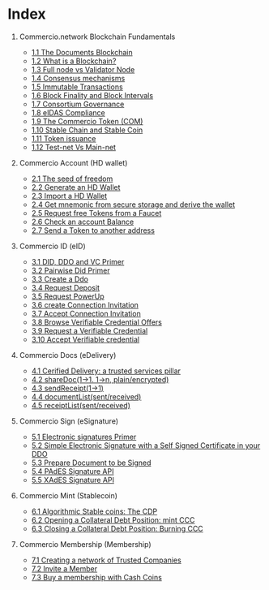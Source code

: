 # Index

1. Commercio.network Blockchain Fundamentals

      * [1.1 The Documents Blockchain](1-fundamentals/1.1-chapter.md)
      * [1.2 What is a Blockchain?](1-fundamentals/1.2-chapter.md)
      * [1.3 Full node vs Validator Node](1-fundamentals/1.3-chapter.md)
      * [1.4 Consensus mechanisms](1-fundamentals/1.4-chapter.md)
      * [1.5 Immutable Transactions](1-fundamentals/1.5-chapter.md)
      * [1.6 Block Finality and Block Intervals](1-fundamentals/1.6-chapter.md)
      * [1.7 Consortium Governance](1-fundamentals/1.7-chapter.md)
      * [1.8 eIDAS Compliance](1-fundamentals/1.8-chapter.md)
      * [1.9 The Commercio Token (COM)](1-fundamentals/1.9-chapter.md)
      * [1.10 Stable Chain and Stable Coin](1-fundamentals/1.10-chapter.md)
      * [1.11 Token issuance](1-fundamentals/1.11-chapter.md)
      * [1.12 Test-net Vs Main-net](1-fundamentals/1.12-chapter.md)

2. Commercio Account (HD wallet)

      * [2.1 The seed of freedom](2-commercio-account/2.1-chapter.md)
      * [2.2 Generate an HD Wallet](2-commercio-account/2.2-chapter.md)
      * [2.3 Import a HD Wallet](2-commercio-account/2.3-chapter.md)
      * [2.4 Get mnemonic from secure storage and derive the wallet](2-commercio-account/2.4-chapter.md)
      * [2.5 Request free Tokens from a Faucet](2-commercio-account/2.5-chapter.md)
      * [2.6 Check an account Balance](2-commercio-account/2.6-chapter.md)
      * [2.7 Send a Token to another address](2-commercio-account/2.7-chapter.md)

3. Commercio ID (eID)

      * [3.1 DID, DDO and VC Primer](3-commercio-id/3.1-chapter.md)
      * [3.2 Pairwise Did Primer](3-commercio-id/3.2-chapter.md)
      * [3.3 Create a Ddo](3-commercio-id/3.3-chapter.md)
      * [3.4 Request Deposit](3-commercio-id/3.4-chapter.md)
      * [3.5 Request PowerUp](3-commercio-id/3.5-chapter.md)
      * [3.6 create Connection Invitation](3-commercio-id/4.6-chapter.md)
      * [3.7 Accept Connection Invitation](3-commercio-id/3.7-chapter.md)
      * [3.8 Browse Verifiable Credential Offers](3-commercio-id/3.8-chapter.md)
      * [3.9 Request a Verifiable Credential](3-commercio-id/3.9-chapter.md)
      * [3.10 Accept Verifiable credential](3-commercio-id/3.10-chapter.md)

4. Commercio Docs (eDelivery)

      * [4.1 Cerified Delivery: a trusted services pillar](4-commercio-docs/4.1-chapter.md)
      * [4.2 shareDoc(1->1. 1->n, plain/encrypted)](4-commercio-docs/4.2-chapter.md)
      * [4.3 sendReceipt(1->1)](4-commercio-docs/4.3-chapter.md)
      * [4.4 documentList(sent/received)](4-commercio-docs/4.4-chapter.md)
      * [4.5 receiptList(sent/received)](4-commercio-docs/4.5-chapter.md)  

5. Commercio Sign (eSignature)

      * [5.1 Electronic signatures Primer](5-commercio-sign/5.1-chapter.md)
      * [5.2 Simple Electronic Signature with a Self Signed Certificate in your DDO](5-commercio-sign/5.2-chapter.md)
      * [5.3 Prepare Document to be Signed](5-commercio-sign/5.3-chapter.md)
      * [5.4 PAdES Signature API](5-commercio-sign/5.4-chapter.md)
      * [5.5 XAdES Signature API](5-commercio-sign/5.5-chapter.md)

6. Commercio Mint (Stablecoin)

      * [6.1 Algorithmic Stable coins: The CDP](6-commercio-mint/6.1-chapter.md)
      * [6.2 Opening a Collateral Debt Position: mint CCC](6-commercio-mint/6.2-chapter.md)
      * [6.3 Closing a Collateral Debt Position: Burning CCC](6-commercio-mint/6.3-chapter.md)
  
7. Commercio Membership (Membership)

      * [7.1 Creating a network of Trusted Companies](7-membership/7.1-chapter.md)
      * [7.2 Invite a Member](7-membership/7.2-chapter.md)
      * [7.3 Buy a membership with Cash Coins](7-membership/7.3-chapter.md)
